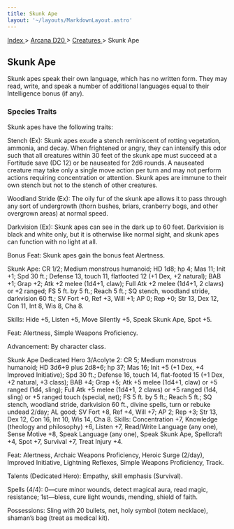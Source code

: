 ```yaml
---
title: Skunk Ape
layout: '~/layouts/MarkdownLayout.astro'
---
```


[ Index ](/) > [ Arcana D20 ](/arcana.d20.srd) > [ Creatures ](/arcana.d20.srd/creatures) > Skunk Ape

##  Skunk Ape

Skunk apes speak their own language, which has no written form. They may read,
write, and speak a number of additional languages equal to their Intelligence
bonus (if any).

###  Species Traits

Skunk apes have the following traits:

Stench (Ex): Skunk apes exude a stench reminiscent of rotting vegetation,
ammonia, and decay. When frightened or angry, they can intensify this odor
such that all creatures within 30 feet of the skunk ape must succeed at a
Fortitude save (DC 12) or be nauseated for 2d6 rounds. A nauseated creature
may take only a single move action per turn and may not perform actions
requiring concentration or attention. Skunk apes are immune to their own
stench but not to the stench of other creatures.

Woodland Stride (Ex): The oily fur of the skunk ape allows it to pass through
any sort of undergrowth (thorn bushes, briars, cranberry bogs, and other
overgrown areas) at normal speed.

Darkvision (Ex): Skunk apes can see in the dark up to 60 feet. Darkvision is
black and white only, but it is otherwise like normal sight, and skunk apes
can function with no light at all.

Bonus Feat: Skunk apes gain the bonus feat Alertness.

Skunk Ape: CR 1/2; Medium monstrous humanoid; HD 1d8; hp 4; Mas 11; Init +1;
Spd 30 ft.; Defense 13, touch 11, flatfooted 12 (+1 Dex, +2 natural); BAB +1;
Grap +2; Atk +2 melee (1d4+1, claw); Full Atk +2 melee (1d4+1, 2 claws) or +2
ranged; FS 5 ft. by 5 ft.; Reach 5 ft.; SQ stench, woodland stride, darkvision
60 ft.; SV Fort +0, Ref +3, Will +1; AP 0; Rep +0; Str 13, Dex 12, Con 11, Int
8, Wis 8, Cha 8.

Skills: Hide +5, Listen +5, Move Silently +5, Speak Skunk Ape, Spot +5.

Feat: Alertness, Simple Weapons Proficiency.

Advancement: By character class.

Skunk Ape Dedicated Hero 3/Acolyte 2: CR 5; Medium monstrous humanoid; HD
3d6+9 plus 2d8+6; hp 37; Mas 16; Init +5 (+1 Dex, +4 Improved Initiative); Spd
30 ft.; Defense 16, touch 14, flat-footed 15 (+1 Dex, +2 natural, +3 class);
BAB +4; Grap +5; Atk +5 melee (1d4+1, claw) or +5 ranged (1d4, sling); Full
Atk +5 melee (1d4+1, 2 claws) or +5 ranged (1d4, sling) or +5 ranged touch
(special, net); FS 5 ft. by 5 ft.; Reach 5 ft.; SQ stench, woodland stride,
darkvision 60 ft., divine spells, turn or rebuke undead 2/day; AL good; SV
Fort +8, Ref +4, Will +7; AP 2; Rep +3; Str 13, Dex 12, Con 16, Int 10, Wis
14, Cha 8. Skills: Concentration +7, Knowledge (theology and philosophy) +6,
Listen +7, Read/Write Language (any one), Sense Motive +8, Speak Language (any
one), Speak Skunk Ape, Spellcraft +4, Spot +7, Survival +7, Treat Injury +4.

Feat: Alertness, Archaic Weapons Proficiency, Heroic Surge (2/day), Improved
Initiative, Lightning Reflexes, Simple Weapons Proficiency, Track.

Talents (Dedicated Hero): Empathy, skill emphasis (Survival).

Spells (4/4): 0—cure minor wounds, detect magical aura, read magic,
resistance; 1st—bless, cure light wounds, mending, shield of faith.

Possessions: Sling with 20 bullets, net, holy symbol (totem necklace),
shaman’s bag (treat as medical kit).

